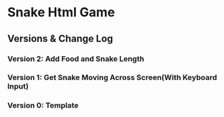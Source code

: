 # Snake Html Game

## Versions & Change Log

### Version 2: Add Food and Snake Length

### Version 1: Get Snake Moving Across Screen(With Keyboard Input)

### Version 0: Template
